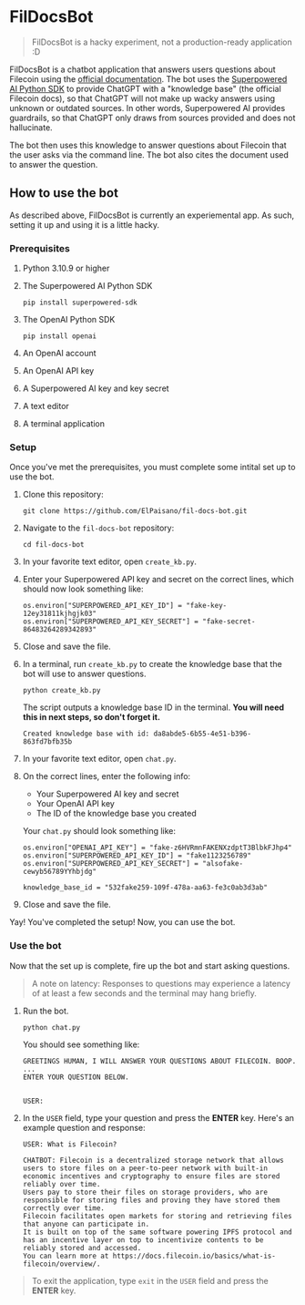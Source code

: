 # FilDocsBot

> FilDocsBot is a hacky experiment, not a production-ready application :D

FilDocsBot is a chatbot application that answers users questions about Filecoin using the [official documentation](https://docs.filecoin.io/). 
The bot uses the [Superpowered AI Python SDK](https://github.com/SuperpoweredAI/superpowered-python-sdk) to provide ChatGPT with a "knowledge base" (the official Filecoin docs),
so that ChatGPT will not make up wacky answers using unknown or outdated sources. In other words, Superpowered AI provides guardrails, so that ChatGPT only draws from sources provided and does not hallucinate. 

The bot then uses this knowledge to answer questions about Filecoin that the user asks via the command line. The bot also cites the document used to answer the question.

## How to use the bot

As described above, FilDocsBot is currently an experiemental app. As such, setting it up and using it is a little hacky.

### Prerequisites

1. Python 3.10.9 or higher

1. The Superpowered AI Python SDK

    ```shell
    pip install superpowered-sdk
    ```
    
1. The OpenAI Python SDK

    ```shell
    pip install openai
    ```
    
1. An OpenAI account 

1. An OpenAI API key

1. A Superpowered AI key and key secret

1. A text editor 

1. A terminal application

### Setup

Once you've met the prerequisites, you must complete some intital set up to use the bot.

1. Clone this repository:

   ```shell
   git clone https://github.com/ElPaisano/fil-docs-bot.git
   ```
   
1. Navigate to the `fil-docs-bot` repository:

   ```shell
   cd fil-docs-bot
   ```
   
1. In your favorite text editor, open `create_kb.py`.

1. Enter your Superpowered API key and secret on the correct lines, which should now look something like:

   ```shell
   os.environ["SUPERPOWERED_API_KEY_ID"] = "fake-key-12ey31811kjhgjk03"
   os.environ["SUPERPOWERED_API_KEY_SECRET"] = "fake-secret-86483264289342893"
   ```
   
1. Close and save the file.

1. In a terminal, run `create_kb.py` to create the knowledge base that the bot will use to answer questions.

   ```shell
   python create_kb.py
   ```
   
   The script outputs a knowledge base ID in the terminal. **You will need this in next steps, so don't forget it.**
   
   ```shell
   Created knowledge base with id: da8abde5-6b55-4e51-b396-863fd7bfb35b
   ```

1. In your favorite text editor, open `chat.py`.

1. On the correct lines, enter the following info:

   - Your Superpowered AI key and secret
   - Your OpenAI API key
   - The ID of the knowledge base you created

   Your `chat.py` should look something like:
   
   ```shell
   os.environ["OPENAI_API_KEY"] = "fake-z6HVRmnFAKENXzdptT3BlbkFJhp4"
   os.environ["SUPERPOWERED_API_KEY_ID"] = "fake1123256789"
   os.environ["SUPERPOWERED_API_KEY_SECRET"] = "alsofake-cewyb56789YYhbjdg"

   knowledge_base_id = "532fake259-109f-478a-aa63-fe3c0ab3d3ab"
   ```

1. Close and save the file.

Yay! You've completed the setup! Now, you can use the bot.

### Use the bot

Now that the set up is complete, fire up the bot and start asking questions. 

> A note on latency: Responses to questions may experience a latency of at least a few seconds and the terminal may hang briefly.

1. Run the bot.

   ```shell
   python chat.py
   ```
   
   You should see something like:
   
   ```shell
   GREETINGS HUMAN, I WILL ANSWER YOUR QUESTIONS ABOUT FILECOIN. BOOP.
   ...
   ENTER YOUR QUESTION BELOW.


   USER: 
   ```
1. In the `USER` field, type your question and press the **ENTER** key. Here's an example question and response:

   ```shell
   USER: What is Filecoin?

   CHATBOT: Filecoin is a decentralized storage network that allows users to store files on a peer-to-peer network with built-in economic incentives and cryptography to ensure files are stored reliably over time. 
   Users pay to store their files on storage providers, who are responsible for storing files and proving they have stored them correctly over time. 
   Filecoin facilitates open markets for storing and retrieving files that anyone can participate in. 
   It is built on top of the same software powering IPFS protocol and has an incentive layer on top to incentivize contents to be reliably stored and accessed. 
   You can learn more at https://docs.filecoin.io/basics/what-is-filecoin/overview/.
   ```

> To exit the application, type `exit` in the `USER` field and press the **ENTER** key.
